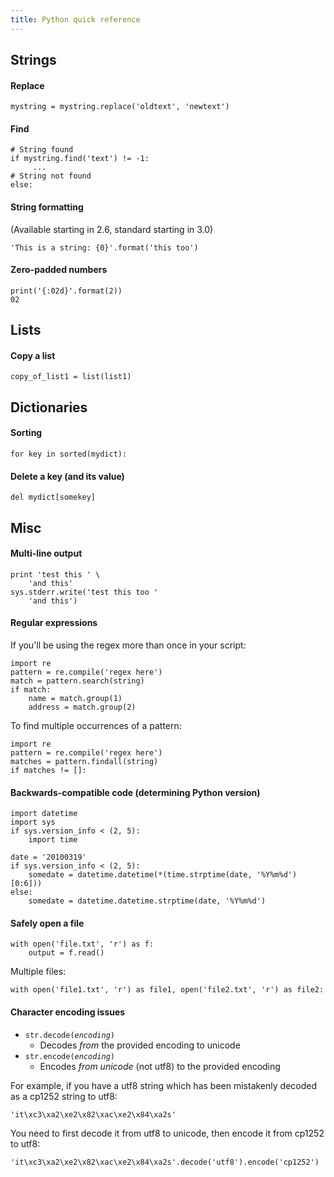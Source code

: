 ```yaml
---
title: Python quick reference
---
```


## Strings

#### Replace

```
mystring = mystring.replace('oldtext', 'newtext')
```

#### Find

```
# String found
if mystring.find('text') != -1:
     ...
# String not found
else:
```

#### String formatting

(Available starting in 2.6, standard starting in 3.0)

```
'This is a string: {0}'.format('this too')
```

#### Zero-padded numbers

```
print('{:02d}'.format(2))
02
```

## Lists

#### Copy a list

```
copy_of_list1 = list(list1)
```

## Dictionaries

#### Sorting

```
for key in sorted(mydict):
```

#### Delete a key (and its value)

```
del mydict[somekey]
```

## Misc

#### Multi-line output

```
print 'test this ' \
    'and this'
sys.stderr.write('test this too '
    'and this')
```

#### Regular expressions

If you'll be using the regex more than once in your script:

```
import re
pattern = re.compile('regex here')
match = pattern.search(string)
if match:
    name = match.group(1)
    address = match.group(2)
```

To find multiple occurrences of a pattern:

```
import re
pattern = re.compile('regex here')
matches = pattern.findall(string)
if matches != []:
```

#### Backwards-compatible code (determining Python version)

```
import datetime
import sys
if sys.version_info < (2, 5):
    import time

date = '20100319'
if sys.version_info < (2, 5):
    somedate = datetime.datetime(*(time.strptime(date, '%Y%m%d')[0:6]))
else:
    somedate = datetime.datetime.strptime(date, '%Y%m%d')
```

#### Safely open a file

```
with open('file.txt', 'r') as f:
    output = f.read()
```

Multiple files:

```
with open('file1.txt', 'r') as file1, open('file2.txt', 'r') as file2:
```

#### Character encoding issues

- `str.decode(`_`encoding`_`)`
  - Decodes _from_ the provided encoding to unicode
- `str.encode(`_`encoding`_`)`
  - Encodes _from unicode_ (not utf8) to the provided encoding

For example, if you have a utf8 string which has been mistakenly decoded as a cp1252 string to utf8:

```
'it\xc3\xa2\xe2\x82\xac\xe2\x84\xa2s'
```

You need to first decode it from utf8 to unicode, then encode it from cp1252 to utf8:

```
'it\xc3\xa2\xe2\x82\xac\xe2\x84\xa2s'.decode('utf8').encode('cp1252')
```
